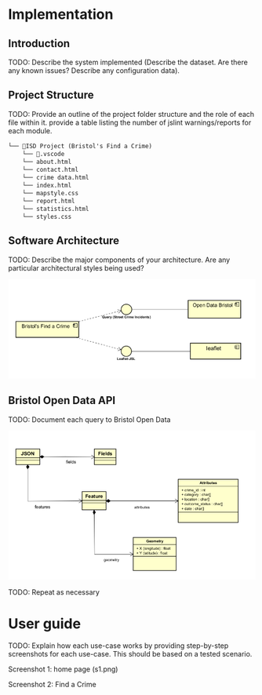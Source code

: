 # Implementation

## Introduction
TODO: Describe the system implemented (Describe the dataset. Are there any known issues? Describe any configuration data).

## Project Structure
TODO: Provide an outline of the project folder structure and the role of each file within it.
provide a table listing the number of jslint warnings/reports for each module.

```
└── 📁ISD Project (Bristol's Find a Crime)
    └── 📁.vscode
    └── about.html
    └── contact.html
    └── crime data.html
    └── index.html
    └── mapstyle.css
    └── report.html
    └── statistics.html
    └── styles.css
```

## Software Architecture
TODO: Describe the major components of your architecture. Are any particular architectural styles being used?

![Component Diagram](cmp.png)

## Bristol Open Data API
TODO: Document each query to Bristol Open Data

![UML Class diagrams representing JSON query results](CD.png)

TODO: Repeat as necessary

# User guide
TODO: Explain how each use-case works by providing step-by-step screenshots for each use-case. This should be based on a tested scenario.

Screenshot 1: home page
(s1.png)

Screenshot 2: Find a Crime
